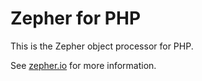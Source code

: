 # Zepher for PHP

This is the Zepher object processor for PHP. 

See [zepher.io](https://zepher.io) for more information.